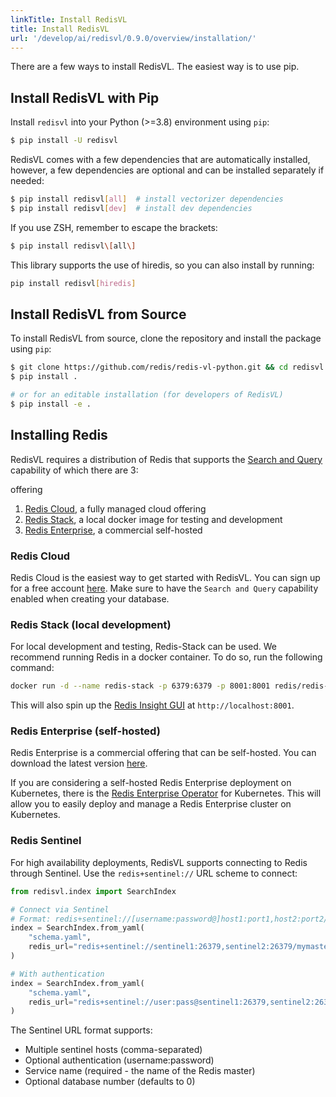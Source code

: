 ```yaml
---
linkTitle: Install RedisVL
title: Install RedisVL
url: '/develop/ai/redisvl/0.9.0/overview/installation/'
---
```



There are a few ways to install RedisVL. The easiest way is to use pip.

## Install RedisVL with Pip

Install `redisvl` into your Python (>=3.8) environment using `pip`:

```bash
$ pip install -U redisvl
```

RedisVL comes with a few dependencies that are automatically installed, however, a few dependencies
are optional and can be installed separately if needed:

```bash
$ pip install redisvl[all]  # install vectorizer dependencies
$ pip install redisvl[dev]  # install dev dependencies
```

If you use ZSH, remember to escape the brackets:

```bash
$ pip install redisvl\[all\]
```

This library supports the use of hiredis, so you can also install by running:

```bash
pip install redisvl[hiredis]
```

## Install RedisVL from Source

To install RedisVL from source, clone the repository and install the package using `pip`:

```bash
$ git clone https://github.com/redis/redis-vl-python.git && cd redisvl
$ pip install .

# or for an editable installation (for developers of RedisVL)
$ pip install -e .
```

## Installing Redis

RedisVL requires a distribution of Redis that supports the [Search and Query](https://redis.com/modules/redis-search/) capability of which there are 3:

offering

1. [Redis Cloud](https://redis.io/cloud), a fully managed cloud offering
2. [Redis Stack](https://redis.io/docs/getting-started/install-stack/docker/), a local docker image for testing and development
3. [Redis Enterprise](https://redis.com/redis-enterprise/), a commercial self-hosted

### Redis Cloud

Redis Cloud is the easiest way to get started with RedisVL. You can sign up for a free account [here](https://redis.io/cloud). Make sure to have the `Search and Query`
capability enabled when creating your database.

### Redis Stack (local development)

For local development and testing, Redis-Stack can be used. We recommend running Redis
in a docker container. To do so, run the following command:

```bash
docker run -d --name redis-stack -p 6379:6379 -p 8001:8001 redis/redis-stack:latest
```

This will also spin up the [Redis Insight GUI](https://redis.io/insight/) at `http://localhost:8001`.

### Redis Enterprise (self-hosted)

Redis Enterprise is a commercial offering that can be self-hosted. You can download the latest version [here](https://redis.io/downloads/).

If you are considering a self-hosted Redis Enterprise deployment on Kubernetes, there is the [Redis Enterprise Operator](https://docs.redis.com/latest/kubernetes/) for Kubernetes. This will allow you to easily deploy and manage a Redis Enterprise cluster on Kubernetes.

### Redis Sentinel

For high availability deployments, RedisVL supports connecting to Redis through Sentinel. Use the `redis+sentinel://` URL scheme to connect:

```python
from redisvl.index import SearchIndex

# Connect via Sentinel
# Format: redis+sentinel://[username:password@]host1:port1,host2:port2/service_name[/db]
index = SearchIndex.from_yaml(
    "schema.yaml",
    redis_url="redis+sentinel://sentinel1:26379,sentinel2:26379/mymaster"
)

# With authentication
index = SearchIndex.from_yaml(
    "schema.yaml",
    redis_url="redis+sentinel://user:pass@sentinel1:26379,sentinel2:26379/mymaster/0"
)
```

The Sentinel URL format supports:

- Multiple sentinel hosts (comma-separated)
- Optional authentication (username:password)
- Service name (required - the name of the Redis master)
- Optional database number (defaults to 0)
